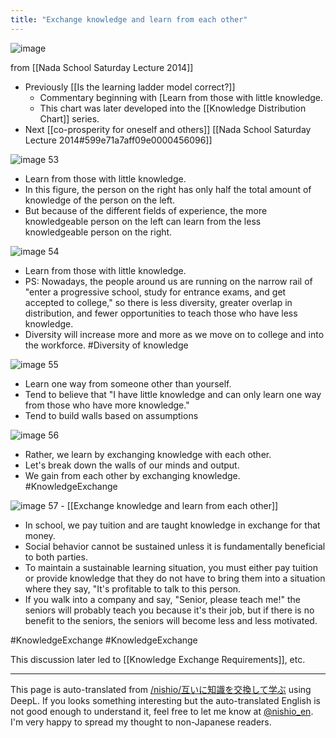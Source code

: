 ```yaml
---
title: "Exchange knowledge and learn from each other"
---
```


![image](https://gyazo.com/40b0cc6ffaf181d9d31066ec746b57b0/thumb/1000)


from  [[Nada School Saturday Lecture 2014]]
- Previously [[Is the learning ladder model correct?]]
    - Commentary beginning with [Learn from those with little knowledge.
    - This chart was later developed into the [[Knowledge Distribution Chart]] series.
- Next [[co-prosperity for oneself and others]] [[Nada School Saturday Lecture 2014#599e71a7aff09e0000456096]]

![image](https://gyazo.com/1260f62bde56b67040d57fc780a6959c/thumb/1000)
53
- Learn from those with little knowledge.
- In this figure, the person on the right has only half the total amount of knowledge of the person on the left.
- But because of the different fields of experience, the more knowledgeable person on the left can learn from the less knowledgeable person on the right.

![image](https://gyazo.com/7ef6166a8f820b3638986ef7c2fcc7c6/thumb/1000)
54
- Learn from those with little knowledge.
- PS: Nowadays, the people around us are running on the narrow rail of "enter a progressive school, study for entrance exams, and get accepted to college," so there is less diversity, greater overlap in distribution, and fewer opportunities to teach those who have less knowledge.
- Diversity will increase more and more as we move on to college and into the workforce. #Diversity of knowledge

![image](https://gyazo.com/db998d1074a152fe6ca31a56e314af83/thumb/1000)
55
- Learn one way from someone other than yourself.
- Tend to believe that "I have little knowledge and can only learn one way from those who have more knowledge."
- Tend to build walls based on assumptions

![image](https://gyazo.com/40b0cc6ffaf181d9d31066ec746b57b0/thumb/1000)
56
- Rather, we learn by exchanging knowledge with each other.
- Let's break down the walls of our minds and output.
- We gain from each other by exchanging knowledge. #KnowledgeExchange

![image](https://gyazo.com/86d243dda472bbfafa461ba260fd2e54/thumb/1000)
57
    - [[Exchange knowledge and learn from each other]]
- In school, we pay tuition and are taught knowledge in exchange for that money.
- Social behavior cannot be sustained unless it is fundamentally beneficial to both parties.
- To maintain a sustainable learning situation, you must either pay tuition or provide knowledge that they do not have to bring them into a situation where they say, "It's profitable to talk to this person.
- If you walk into a company and say, "Senior, please teach me!" the seniors will probably teach you because it's their job, but if there is no benefit to the seniors, the seniors will become less and less motivated.

#KnowledgeExchange #KnowledgeExchange

This discussion later led to [[Knowledge Exchange Requirements]], etc.

---
This page is auto-translated from [/nishio/互いに知識を交換して学ぶ](https://scrapbox.io/nishio/互いに知識を交換して学ぶ) using DeepL. If you looks something interesting but the auto-translated English is not good enough to understand it, feel free to let me know at [@nishio_en](https://twitter.com/nishio_en). I'm very happy to spread my thought to non-Japanese readers.